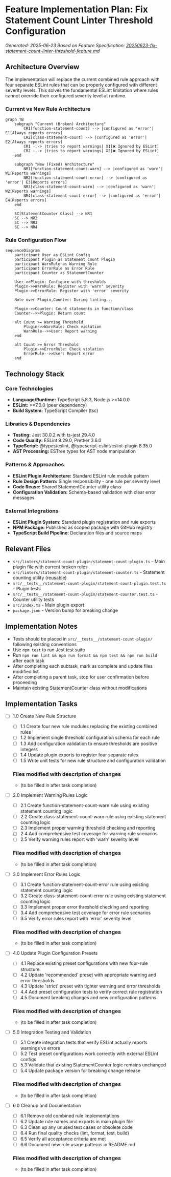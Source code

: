 # Feature Implementation Plan: Fix Statement Count Linter Threshold Configuration

_Generated: 2025-06-23_
_Based on Feature Specification: [20250623-fix-statement-count-linter-threshold-feature.md](./20250623-fix-statement-count-linter-threshold-feature.md)_

## Architecture Overview

The implementation will replace the current combined rule approach with four separate ESLint rules that can be properly configured with different severity levels. This solves the fundamental ESLint limitation where rules cannot override their configured severity level at runtime.

### Current vs New Rule Architecture

```mermaid
graph TB
    subgraph "Current (Broken) Architecture"
        CR1[function-statement-count] --> |configured as 'error'| E1[Always reports errors]
        CR2[class-statement-count] --> |configured as 'error'| E2[Always reports errors]
        CR1 -.-> |tries to report warnings| X1[❌ Ignored by ESLint]
        CR2 -.-> |tries to report warnings| X2[❌ Ignored by ESLint]
    end

    subgraph "New (Fixed) Architecture"
        NR1[function-statement-count-warn] --> |configured as 'warn'| W1[Reports warnings]
        NR2[function-statement-count-error] --> |configured as 'error'| E3[Reports errors]
        NR3[class-statement-count-warn] --> |configured as 'warn'| W2[Reports warnings]
        NR4[class-statement-count-error] --> |configured as 'error'| E4[Reports errors]
    end

    SC[StatementCounter Class] --> NR1
    SC --> NR2
    SC --> NR3
    SC --> NR4
```

### Rule Configuration Flow

```mermaid
sequenceDiagram
    participant User as ESLint Config
    participant Plugin as Statement Count Plugin
    participant WarnRule as Warning Rule
    participant ErrorRule as Error Rule
    participant Counter as StatementCounter

    User->>Plugin: Configure with thresholds
    Plugin->>WarnRule: Register with 'warn' severity
    Plugin->>ErrorRule: Register with 'error' severity

    Note over Plugin,Counter: During linting...

    Plugin->>Counter: Count statements in function/class
    Counter-->>Plugin: Return count

    alt Count >= Warning Threshold
        Plugin->>WarnRule: Check violation
        WarnRule-->>User: Report warning
    end

    alt Count >= Error Threshold
        Plugin->>ErrorRule: Check violation
        ErrorRule-->>User: Report error
    end
```

## Technology Stack

### Core Technologies

- **Language/Runtime:** TypeScript 5.8.3, Node.js >=14.0.0
- **ESLint:** >=7.0.0 (peer dependency)
- **Build System:** TypeScript Compiler (tsc)

### Libraries & Dependencies

- **Testing:** Jest 30.0.2 with ts-jest 29.4.0
- **Code Quality:** ESLint 9.29.0, Prettier 3.6.0
- **TypeScript:** @types/eslint, @typescript-eslint/eslint-plugin 8.35.0
- **AST Processing:** ESTree types for AST node manipulation

### Patterns & Approaches

- **ESLint Plugin Architecture:** Standard ESLint rule module pattern
- **Rule Design Pattern:** Single responsibility - one rule per severity level
- **Code Reuse:** Shared StatementCounter utility class
- **Configuration Validation:** Schema-based validation with clear error messages

### External Integrations

- **ESLint Plugin System:** Standard plugin registration and rule exports
- **NPM Package:** Published as scoped package with GitHub registry
- **TypeScript Build Pipeline:** Declaration files and source maps

## Relevant Files

- `src/linters/statement-count-plugin/statement-count-plugin.ts` - Main plugin file with current broken rules
- `src/linters/statement-count-plugin/statement-counter.ts` - Statement counting utility (reusable)
- `src/__tests__/statement-count-plugin/statement-count-plugin.test.ts` - Plugin tests
- `src/__tests__/statement-count-plugin/statement-counter.test.ts` - Counter utility tests
- `src/index.ts` - Main plugin export
- `package.json` - Version bump for breaking change

## Implementation Notes

- Tests should be placed in `src/__tests__/statement-count-plugin/` following existing conventions
- Use `npm test` to run Jest test suite
- Run `npm run lint && npm run format && npm test && npm run build` after each task
- After completing each subtask, mark as complete and update files modified list
- After completing a parent task, stop for user confirmation before proceeding
- Maintain existing StatementCounter class without modifications

## Implementation Tasks

- [ ] 1.0 Create New Rule Structure
  - [ ] 1.1 Create four new rule modules replacing the existing combined rules
  - [ ] 1.2 Implement single threshold configuration schema for each rule
  - [ ] 1.3 Add configuration validation to ensure thresholds are positive integers
  - [ ] 1.4 Update plugin exports to register four separate rules
  - [ ] 1.5 Write unit tests for new rule structure and configuration validation

  ### Files modified with description of changes
  - (to be filled in after task completion)

- [ ] 2.0 Implement Warning Rules Logic
  - [ ] 2.1 Create function-statement-count-warn rule using existing statement counting logic
  - [ ] 2.2 Create class-statement-count-warn rule using existing statement counting logic
  - [ ] 2.3 Implement proper warning threshold checking and reporting
  - [ ] 2.4 Add comprehensive test coverage for warning rule scenarios
  - [ ] 2.5 Verify warning rules report with 'warn' severity level

  ### Files modified with description of changes
  - (to be filled in after task completion)

- [ ] 3.0 Implement Error Rules Logic
  - [ ] 3.1 Create function-statement-count-error rule using existing statement counting logic
  - [ ] 3.2 Create class-statement-count-error rule using existing statement counting logic
  - [ ] 3.3 Implement proper error threshold checking and reporting
  - [ ] 3.4 Add comprehensive test coverage for error rule scenarios
  - [ ] 3.5 Verify error rules report with 'error' severity level

  ### Files modified with description of changes
  - (to be filled in after task completion)

- [ ] 4.0 Update Plugin Configuration Presets
  - [ ] 4.1 Replace existing preset configurations with new four-rule structure
  - [ ] 4.2 Update 'recommended' preset with appropriate warning and error thresholds
  - [ ] 4.3 Update 'strict' preset with tighter warning and error thresholds
  - [ ] 4.4 Add preset configuration tests to verify correct rule registration
  - [ ] 4.5 Document breaking changes and new configuration patterns

  ### Files modified with description of changes
  - (to be filled in after task completion)

- [ ] 5.0 Integration Testing and Validation
  - [ ] 5.1 Create integration tests that verify ESLint actually reports warnings vs errors
  - [ ] 5.2 Test preset configurations work correctly with external ESLint configs
  - [ ] 5.3 Validate that existing StatementCounter logic remains unchanged
  - [ ] 5.4 Update package version for breaking change release

  ### Files modified with description of changes
  - (to be filled in after task completion)

- [ ] 6.0 Cleanup and Documentation
  - [ ] 6.1 Remove old combined rule implementations
  - [ ] 6.2 Update rule names and exports in main plugin file
  - [ ] 6.3 Clean up any unused test cases or obsolete code
  - [ ] 6.4 Run final quality checks (lint, format, test, build)
  - [ ] 6.5 Verify all acceptance criteria are met
  - [ ] 6.6 Document new rule usage patterns in README.md

  ### Files modified with description of changes
  - (to be filled in after task completion)
